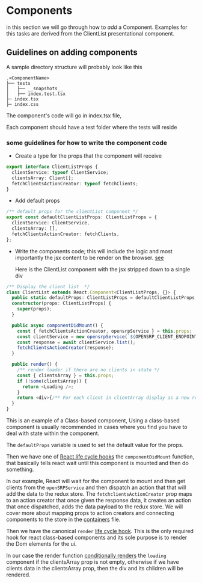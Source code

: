 # Components

in this section we will go through how to _add_ a Component. Examples for this tasks are derived from the ClientList presentational component.

## Guidelines on adding components

A sample directory structure will probably look like this

```
.<ComponentName>
├── tests
│   ├── __snapshots__
│   ├── index.test.tsx
├─ index.tsx
├─ index.css
```

The component's code will go in index.tsx file,

Each component should have a test folder where the tests will reside

### some guidelines for how to write the component code

- Create a type for the props that the component will receive

```typescript
export interface ClientListProps {
  clientService: typeof ClientService;
  clientsArray: Client[];
  fetchClientsActionCreator: typeof fetchClients;
}
```

- Add default props

```typescript
/** default props for the clientList component */
export const defaultClientListProps: ClientListProps = {
  clientService: ClientService,
  clientsArray: [],
  fetchClientsActionCreator: fetchClients,
};
```

- Write the components code; this will include the logic and most importantly the jsx content to be render on the browser.
  [see](https://dev.to/iam_timsmith/react-how-to-create-a-component-2ho9)

  Here is the ClientList component with the jsx stripped down to a single div

```typescript
/** Display the client list  */
class ClientList extends React.Component<ClientListProps, {}> {
  public static defaultProps: ClientListProps = defaultClientListProps;
  constructor(props: ClientListProps) {
    super(props);
  }

  public async componentDidMount() {
    const { fetchClientsActionCreator, opensrpService } = this.props;
    const clientService = new opensrpService(`${OPENSRP_CLIENT_ENDPOINT}`);
    const response = await clientService.list();
    fetchClientsActionCreator(response);
  }

  public render() {
    /** render loader if there are no clients in state */
    const { clientsArray } = this.props;
    if (!some(clientsArray)) {
      return <Loading />;
    }
    return <div>{/** For each client in clientArray display as a new record in a table */}</div>;
  }
}
```

This is an example of a Class-based component, Using a class-based component is usually recommended in cases where you find you have to deal with state within the component.

The `defaultProps` variable is used to set the default value for the props.

Then we have one of [React life cycle hooks](https://programmingwithmosh.com/javascript/react-lifecycle-methods/) the `componentDidMount` function, that basically tells react wait until this component is mounted and then do something.

In our example, React will wait for the component to mount and then get clients from the `openSRPService` and then dispatch an action that that will add the data to the redux store. The `fetchclientsActionCreator` prop maps to an action creator that once given the response data, it creates an action that once dispatched, adds the data payload to the redux store. We will cover more about mapping props to action creators and connecting components to the store in the [containers](containers.md) file.

Then we have the canonical `render` [life cycle hook](https://programmingwithmosh.com/javascript/react-lifecycle-methods/). This is the only required hook for react class-based components and its sole purpose is to render the Dom elements for the ui.

In our case the render function [conditionally renders](https://reactjs.org/docs/conditional-rendering.html) the `loading` component if the clientsArray prop is not empty, otherwise if we have clients data in the clientsArray prop, then the div and its children will be rendered.
